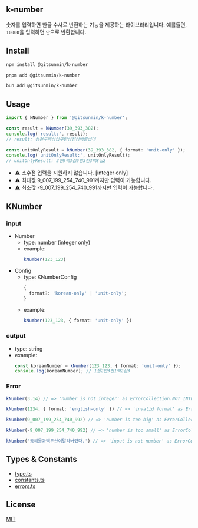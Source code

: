 ## k-number

숫자를 입력하면 한글 수사로 반환하는 기능을 제공하는 라이브러리입니다. 예를들면, `10000`을 입력하면 `만`으로 반환합니다.

## Install

```bash
npm install @gitsunmin/k-number

pnpm add @gitsunmin/k-number

bun add @gitsunmin/k-number
```

## Usage

```ts
import { kNumber } from '@gitsunmin/k-number';

const result = kNumber(39_393_382);
console.log('result:', result);
// result: 삼천구백삼십구만삼천삼백팔십이

const unitOnlyResult = kNumber(39_393_382, { format: 'unit-only' });
console.log('unitOnlyResult:', unitOnlyResult);
// unitOnlyResult: 3천9백3십9만3천3백8십2
```

- :warning: 소수점 입력을 지원하지 않습니다. [integer only]
- :warning: 최대값 9_007_199_254_740_991까지만 입력이 가능합니다. 
- :warning: 최소값 -9_007_199_254_740_991까지만 입력이 가능합니다. 

## KNumber

### input
- Number
  - type: number (integer only)
  - example:
    ```ts
    kNumber(123_123)
    ```
- Config
  - type: KNumberConfig
    ```ts
    {
      format?: 'korean-only' | 'unit-only';
    }
    ``` 
  - example: 
    ```ts
    kNumber(123_123, { format: 'unit-only' })
    ```

### output
- type: string
- example:
  ```ts
  const koreanNumber = kNumber(123_123, { format: 'unit-only' });
  console.log(koreanNumber); // 1십2만3천1백2십3
  ```

### Error

```ts
kNumber(3.14) // => 'number is not integer' as ErrorCollection.NOT_INTEGER

kNumber(1234, { format: 'english-only' }) // => 'invalid format' as ErrorCollection.INVALID_FORMAT

kNumber(9_007_199_254_740_992) // => 'number is too big' as ErrorCollection.OVER_MAX_NUMBER

kNumber(-9_007_199_254_740_992) // => 'number is too small' as ErrorCollection.UNDER_MIN_NUMBER

kNumber('동해물과백두산이말라버렸다.') // => 'input is not number' as ErrorCollection.NOT_NUMBER

```

## Types & Constants
- [type.ts](https://github.com/gitsunmin/k-number/blob/master/src/types/index.ts)
- [constants.ts](https://github.com/gitsunmin/k-number/blob/master/src/constants/index.ts)
- [errors.ts](https://github.com/gitsunmin/k-number/blob/master/src/errors/index.ts)

## License

[MIT](./LICENSE)